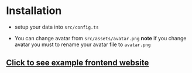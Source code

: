 # Installation

- setup your data into `src/config.ts`

- You can change avatar from `src/assets/avatar.png`
  **note** if you change avatar you must to rename your avatar file to `avatar.png`

## [Click to see example frontend website](https://example-bd-website.netlify.app/)
